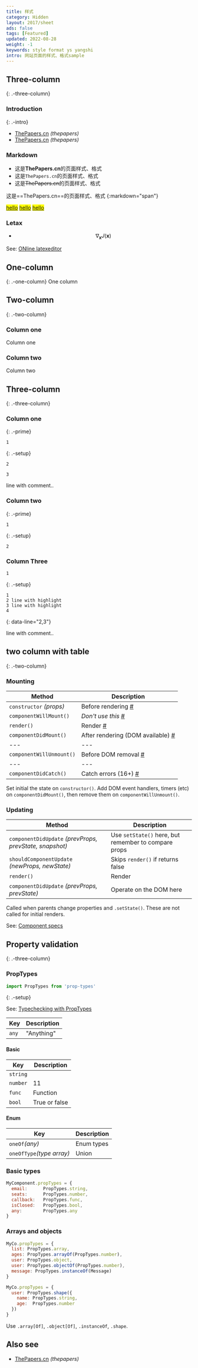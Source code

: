 ```yaml
---
title: 样式
category: Hidden
layout: 2017/sheet
ads: false
tags: [Featured]
updated: 2022-08-28
weight: -1
keywords: style format ys yangshi
intro: 网站页面的样式、格式sample
---
```



## Three-column
{: .-three-column}

### Introduction
{: .-intro}

- [ThePapers.cn](https://thepapers.cn) _(thepapers)_
- [ThePapers.cn](https://thepapers.cn) _(thepapers)_

### Markdown
- 这是**ThePapers.cn**的页面样式、格式
- 这是`ThePapers.cn`的页面样式、格式
- 这是~~ThePapers.cn~~的页面样式、格式

这是==ThePapers.cn==的页面样式、格式
{:markdown="span"}

<mark markdown="1">[hello](/hello/)</mark>
<mark markdown="span">[hello](/hello/)</mark>
<mark>[hello](/hello/)</mark>





### Letax
- $$ \nabla_\boldsymbol{x} J(\boldsymbol{x}) $$

See: [ONline latexeditor](https://latexeditor.lagrida.com/)

## One-column
{: .-one-column}
One column

## Two-column
{: .-two-column}
### Column one
Column one

### Column two
Column two

## Three-column
{: .-three-column}

### Column one
{: .-prime}

```
1
```
{: .-setup}

```
2
```

```
3
```

line with comment..

### Column two
{: .-prime}

```
1
```
{: .-setup}

```
2
```

### Column Three

```
1
```
{: .-setup}

```
1
2 line with highlight
3 line with highlight
4
```
{: data-line="2,3"}

line with comment..

two column with table
---------------------
{: .-two-column}

### Mounting

| Method                   | Description                                                                                          |
| ------------------------ | ---------------------------------------------------------------------------------------------------- |
| `constructor` _(props)_  | Before rendering [#](https://reactjs.org/docs/react-component.html#constructor)                      |
| `componentWillMount()`   | _Don't use this_ [#](https://reactjs.org/docs/react-component.html#componentwillmount)               |
| `render()`               | Render [#](https://reactjs.org/docs/react-component.html#render)                                     |
| `componentDidMount()`    | After rendering (DOM available) [#](https://reactjs.org/docs/react-component.html#componentdidmount) |
| ---                      | ---                                                                                                  |
| `componentWillUnmount()` | Before DOM removal [#](https://reactjs.org/docs/react-component.html#componentwillunmount)           |
| ---                      | ---                                                                                                  |
| `componentDidCatch()`    | Catch errors (16+) [#](https://reactjs.org/blog/2017/07/26/error-handling-in-react-16.html)          |

Set initial the state on `constructor()`.
Add DOM event handlers, timers (etc) on `componentDidMount()`, then remove them on `componentWillUnmount()`.

### Updating

| Method                                                  | Description                                          |
| ------------------------------------------------------- | ---------------------------------------------------- |
| `componentDidUpdate` _(prevProps, prevState, snapshot)_ | Use `setState()` here, but remember to compare props |
| `shouldComponentUpdate` _(newProps, newState)_          | Skips `render()` if returns false                    |
| `render()`                                              | Render                                               |
| `componentDidUpdate` _(prevProps, prevState)_           | Operate on the DOM here                              |

Called when parents change properties and `.setState()`. These are not called for initial renders.

See: [Component specs](http://facebook.github.io/react/docs/component-specs.html#updating-componentwillreceiveprops)

Property validation
-------------------
{: .-three-column}

### PropTypes

```js
import PropTypes from 'prop-types'
```
{: .-setup}

See: [Typechecking with PropTypes](https://reactjs.org/docs/typechecking-with-proptypes.html)

| Key   | Description |
| ----- | ----------- |
| `any` | "Anything"    |

#### Basic

| Key      | Description   |
| -------- | ------------- |
| `string` |               |
| `number` |    11         |
| `func`   | Function      |
| `bool`   | True or false |

#### Enum

| Key                       | Description |
| ------------------------- | ----------- |
| `oneOf`_(any)_            | Enum types  |
| `oneOfType`_(type array)_ | Union       |


### Basic types

```jsx
MyComponent.propTypes = {
  email:      PropTypes.string,
  seats:      PropTypes.number,
  callback:   PropTypes.func,
  isClosed:   PropTypes.bool,
  any:        PropTypes.any
}
```

### Arrays and objects

```jsx
MyCo.propTypes = {
  list: PropTypes.array,
  ages: PropTypes.arrayOf(PropTypes.number),
  user: PropTypes.object,
  user: PropTypes.objectOf(PropTypes.number),
  message: PropTypes.instanceOf(Message)
}
```

```jsx
MyCo.propTypes = {
  user: PropTypes.shape({
    name: PropTypes.string,
    age:  PropTypes.number
  })
}
```

Use `.array[Of]`, `.object[Of]`, `.instanceOf`, `.shape`.




Also see
--------
* [ThePapers.cn](https://thepapers.cn) _(thepapers)_


